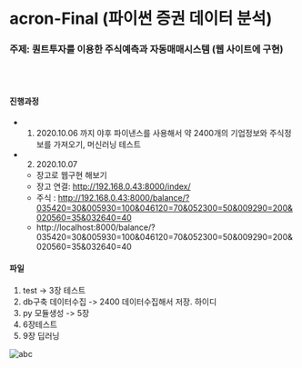 # acron-Final (파이썬 증권 데이터 분석)
### 주제: 퀀트투자를 이용한 주식예측과 자동매매시스템 (웹 사이트에 구현)
<br/>
<br/>

#### 진행과정
* 1. 2020.10.06 까지 야후 파이낸스를 사용해서 약 2400개의 기업정보와 주식정보를 가져오기, 머신러닝 테스트
* 2. 2020.10.07
    - 장고로 웹구현 해보기
    - 장고 연결: http://192.168.0.43:8000/index/
    - 주식 : http://192.168.0.43:8000/balance/?035420=30&005930=100&046120=70&052300=50&009290=200&020560=35&032640=40
    - http://localhost:8000/balance/?035420=30&005930=100&046120=70&052300=50&009290=200&020560=35&032640=40


#### 파일
01. test -> 3장 테스트
02. db구축 데이터수집 -> 2400 데이터수집해서 저장. 하이디
03. py 모듈생성   -> 5장
04. 6장테스트
05. 9장 딥러닝

![abc](https://user-images.githubusercontent.com/63041717/95675623-9fbf3980-0bf3-11eb-820e-a7e25d0b12a2.jpg)

